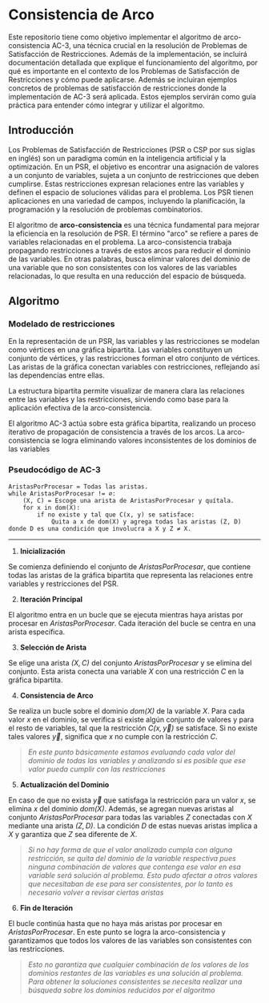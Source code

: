 # Consistencia de Arco

Este repositorio tiene como objetivo implementar el algoritmo de arco-consistencia AC-3, una técnica crucial en la resolución de Problemas de Satisfacción de Restricciones. Además de la implementación, se incluirá documentación detallada que explique el funcionamiento del algoritmo, por qué es importante en el contexto de los Problemas de Satisfacción de Restricciones y cómo puede aplicarse. Además se incluiran ejemplos concretos de problemas de satisfacción de restricciones donde la implementación de AC-3 será aplicada. Estos ejemplos servirán como guía práctica para entender cómo integrar y utilizar el algoritmo.

## Introducción

Los Problemas de Satisfacción de Restricciones (PSR o CSP por sus siglas en inglés) son un paradigma común en la inteligencia artificial y la optimización. En un PSR, el objetivo es encontrar una asignación de valores a un conjunto de variables, sujeta a un conjunto de restricciones que deben cumplirse. Estas restricciones expresan relaciones entre las variables y definen el espacio de soluciones válidas para el problema. Los PSR tienen aplicaciones en una variedad de campos, incluyendo la planificación, la programación y la resolución de problemas combinatorios.

El algoritmo de **arco-consistencia** es una técnica fundamental para mejorar la eficiencia en la resolución de PSR. El término "arco" se refiere a pares de variables relacionadas en el problema. La arco-consistencia trabaja propagando restricciones a través de estos arcos para reducir el dominio de las variables. En otras palabras, busca eliminar valores del dominio de una variable que no son consistentes con los valores de las variables relacionadas, lo que resulta en una reducción del espacio de búsqueda.


## Algoritmo

### Modelado de restricciones

En la representación de un PSR, las variables y las restricciones se modelan como vértices en una gráfica bipartita. Las variables constituyen un conjunto de vértices, y las restricciones forman el otro conjunto de vértices. Las aristas de la gráfica conectan variables con restricciones, reflejando así las dependencias entre ellas.

La estructura bipartita permite visualizar de manera clara las relaciones entre las variables y las restricciones, sirviendo como base para la aplicación efectiva de la arco-consistencia.

El algoritmo AC-3 actúa sobre esta gráfica bipartita, realizando un proceso iterativo de propagación de consistencia a través de los arcos. La arco-consistencia se logra eliminando valores inconsistentes de los dominios de las variables

### Pseudocódigo de AC-3

```
AristasPorProcesar = Todas las aristas.
while AristasPorProcesar != ∅:
    (X, C) = Escoge una arista de AristasPorProcesar y quítala.
    for x in dom(X):
        if no existe y tal que C(x, y) se satisface:
            Quita a x de dom(X) y agrega todas las aristas (Z, D) donde D es una condición que involucra a X y Z ≠ X.
```
---

1. **Inicialización**

Se comienza definiendo el conjunto de _AristasPorProcesar_, que contiene todas las aristas de la gráfica bipartita que representa las relaciones entre variables y restricciones del PSR.

2. **Iteración Principal**

El algoritmo entra en un bucle que se ejecuta mientras haya aristas por procesar en _AristasPorProcesar_. Cada iteración del bucle se centra en una arista específica.

3. **Selección de Arista**

Se elige una arista _$(X, C)$_ del conjunto _AristasPorProcesar_ y se elimina del conjunto. Esta arista conecta una variable _$X$_ con una restricción _$C$_ en la gráfica bipartita.

4. **Consistencia de Arco**

Se realiza un bucle sobre el dominio _$dom(X)$_ de la variable _$X$_. Para cada valor _$x$_ en el dominio, se verifica si existe algún conjunto de valores y para el resto de variables, tal que la restricción _$C(x, \vec{y})$_ se satisface. Si no existe tales valores _$\vec{y}$_, significa que _$x$_ no cumple con la restricción _$C$_.

>_En este punto básicamente estamos evaluando cada valor del dominio de todas las variables y analizando si es posible que ese valor pueda cumplir con las restricciones_


5. **Actualización del Dominio**

En caso de que no exista _$\vec{y}$_ que satisfaga la restricción para un valor _$x$_, se elimina _$x$_ del dominio _$dom(X)$_. Además, se agregan nuevas aristas al conjunto _AristasPorProcesar_ para todas las variables _$Z$_ conectadas con _$X$_ mediante una arista _$(Z, D)$_. La condición _$D$_ de estas nuevas aristas implica a _$X$_ y garantiza que _$Z$_ sea diferente de _$X$_.

>_Si no hay forma de que el valor analizado cumpla con alguna restricción, se quita del dominio de la variable respectiva pues ninguna combinación de valores que contenga ese valor en esa variable será solución al problema. Esto pudo afectar a otros valores que necesitaban de ese para ser consistentes, por lo tanto es necesario volver a revisar ciertas aristas_

6. **Fin de Iteración**

El bucle continúa hasta que no haya más aristas por procesar en _AristasPorProcesar_. En este punto se logra la arco-consistencia y garantizamos que todos los valores de las variables son consistentes con las restricciones.

> _Esto no garantiza que cualquier combinación de los valores de los dominios restantes de las variables es una solución al problema. Para obtener la soluciones consistentes se necesita realizar una búsqueda sobre los dominios reducidos por el algoritmo_ 

